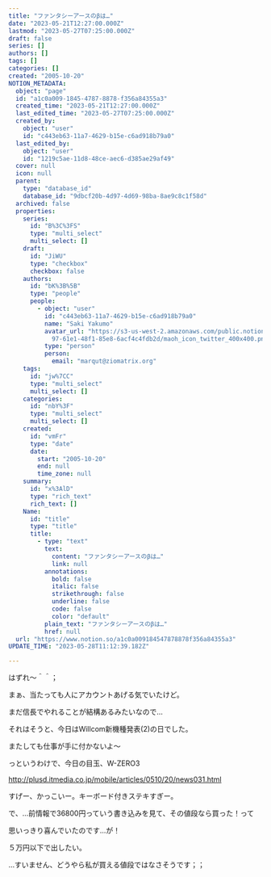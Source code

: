 ```yaml
---
title: "ファンタシーアースのβは…"
date: "2023-05-21T12:27:00.000Z"
lastmod: "2023-05-27T07:25:00.000Z"
draft: false
series: []
authors: []
tags: []
categories: []
created: "2005-10-20"
NOTION_METADATA:
  object: "page"
  id: "a1c0a009-1845-4787-8878-f356a84355a3"
  created_time: "2023-05-21T12:27:00.000Z"
  last_edited_time: "2023-05-27T07:25:00.000Z"
  created_by:
    object: "user"
    id: "c443eb63-11a7-4629-b15e-c6ad918b79a0"
  last_edited_by:
    object: "user"
    id: "1219c5ae-11d8-48ce-aec6-d385ae29af49"
  cover: null
  icon: null
  parent:
    type: "database_id"
    database_id: "9dbcf20b-4d97-4d69-98ba-8ae9c8c1f58d"
  archived: false
  properties:
    series:
      id: "B%3C%3FS"
      type: "multi_select"
      multi_select: []
    draft:
      id: "JiWU"
      type: "checkbox"
      checkbox: false
    authors:
      id: "bK%3B%5B"
      type: "people"
      people:
        - object: "user"
          id: "c443eb63-11a7-4629-b15e-c6ad918b79a0"
          name: "Saki Yakumo"
          avatar_url: "https://s3-us-west-2.amazonaws.com/public.notion-static.com/3ad1c4\
            97-61e1-48f1-85e8-6acf4c4fdb2d/maoh_icon_twitter_400x400.png"
          type: "person"
          person:
            email: "marqut@ziomatrix.org"
    tags:
      id: "jw%7CC"
      type: "multi_select"
      multi_select: []
    categories:
      id: "nbY%3F"
      type: "multi_select"
      multi_select: []
    created:
      id: "vmFr"
      type: "date"
      date:
        start: "2005-10-20"
        end: null
        time_zone: null
    summary:
      id: "x%3AlD"
      type: "rich_text"
      rich_text: []
    Name:
      id: "title"
      type: "title"
      title:
        - type: "text"
          text:
            content: "ファンタシーアースのβは…"
            link: null
          annotations:
            bold: false
            italic: false
            strikethrough: false
            underline: false
            code: false
            color: "default"
          plain_text: "ファンタシーアースのβは…"
          href: null
  url: "https://www.notion.so/a1c0a009184547878878f356a84355a3"
UPDATE_TIME: "2023-05-28T11:12:39.182Z"

---
```

<link rel="stylesheet" href="https://cdn.jsdelivr.net/npm/katex@0.16.2/dist/katex.min.css" integrity="sha384-bYdxxUwYipFNohQlHt0bjN/LCpueqWz13HufFEV1SUatKs1cm4L6fFgCi1jT643X" crossorigin="anonymous">


はずれ～＾＾；


まぁ、当たっても人にアカウントあげる気でいたけど。


まだ信長でやれることが結構あるみたいなので…


それはそうと、今日はWillcom新機種発表(2)の日でした。


またしても仕事が手に付かないよ～


っというわけで、今日の目玉、W-ZERO3


http://plusd.itmedia.co.jp/mobile/articles/0510/20/news031.html


すげー、かっこいー。キーボード付きステキすぎー。


で、…前情報で36800円っていう書き込みを見て、その値段なら買った！って


思いっきり喜んでいたのです…が！


５万円以下で出したい。


…すいません、どうやら私が買える値段ではなさそうです；；

